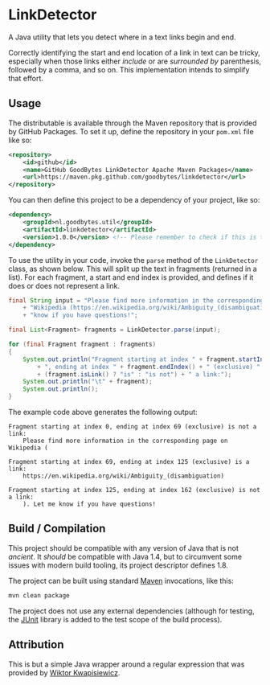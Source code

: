 # LinkDetector

A Java utility that lets you detect where in a text links begin and end.

Correctly identifying the start and end location of a link in text can be tricky, especially when those links either 
_include_ or are _surrounded by_ parenthesis, followed by a comma, and so on. This implementation intends to simplify
that effort.

## Usage

The distributable is available through the Maven repository that is provided by GitHub Packages. To set it up, define
the repository in your `pom.xml` file like so:

```xml
<repository>
    <id>github</id>
    <name>GitHub GoodBytes LinkDetector Apache Maven Packages</name>
    <url>https://maven.pkg.github.com/goodbytes/linkdetector</url>
</repository>
```

You can then define this project to be a dependency of your project, like so:

```xml
<dependency>
    <groupId>nl.goodbytes.util</groupId>
    <artifactId>linkdetector</artifactId>
    <version>1.0.0</version> <!-- Please remember to check if this is the latest, as this example could be outdated. -->
</dependency>
```

To use the utility in your code, invoke the `parse` method of the `LinkDetector` class, as shown below. This will split
up the text in fragments (returned in a list). For each fragment, a start and end index is provided, and defines if it does or does
not represent a link.

```java
final String input = "Please find more information in the corresponding page on "
    + "Wikipedia (https://en.wikipedia.org/wiki/Ambiguity_(disambiguation)). Let me "
    + "know if you have questions!";

final List<Fragment> fragments = LinkDetector.parse(input);

for (final Fragment fragment : fragments)
{
    System.out.println("Fragment starting at index " + fragment.startIndex()
        + ", ending at index " + fragment.endIndex() + " (exclusive) "
        + (fragment.isLink() ? "is" : "is not") + " a link:");
    System.out.println("\t" + fragment);
    System.out.println();
}
```

The example code above generates the following output:
```
Fragment starting at index 0, ending at index 69 (exclusive) is not a link:
	Please find more information in the corresponding page on Wikipedia (

Fragment starting at index 69, ending at index 125 (exclusive) is a link:
	https://en.wikipedia.org/wiki/Ambiguity_(disambiguation)

Fragment starting at index 125, ending at index 162 (exclusive) is not a link:
	). Let me know if you have questions!
```

## Build / Compilation

This project should be compatible with any version of Java that is not _ancient_. It _should_ be compatible with 
Java 1.4, but to circumvent some issues with modern build tooling, its project descriptor defines 1.8.

The project can be built using standard [Maven](https://maven.apache.org/) invocations, like this:

```bash
mvn clean package
```

The project does not use any external dependencies (although for testing, the [JUnit](https://junit.org/) library is
added to the test scope of the build process).

## Attribution
This is but a simple Java wrapper around a regular expression that was provided by [Wiktor Kwapisiewicz](https://metacode.biz/@wiktor).